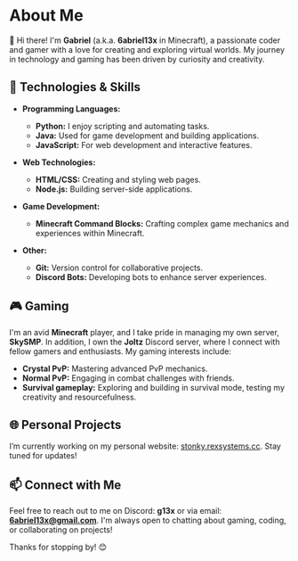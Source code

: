 # About Me

👋 Hi there! I'm **Gabriel** (a.k.a. **6abriel13x** in Minecraft), a passionate coder and gamer with a love for creating and exploring virtual worlds. My journey in technology and gaming has been driven by curiosity and creativity.

## 🔧 Technologies & Skills
- **Programming Languages:** 
  - **Python:** I enjoy scripting and automating tasks.
  - **Java:** Used for game development and building applications.
  - **JavaScript:** For web development and interactive features.
  
- **Web Technologies:** 
  - **HTML/CSS:** Creating and styling web pages.
  - **Node.js:** Building server-side applications.

- **Game Development:** 
  - **Minecraft Command Blocks:** Crafting complex game mechanics and experiences within Minecraft.

- **Other:** 
  - **Git:** Version control for collaborative projects.
  - **Discord Bots:** Developing bots to enhance server experiences.

## 🎮 Gaming
I'm an avid **Minecraft** player, and I take pride in managing my own server, **SkySMP**. In addition, I own the **Joltz** Discord server, where I connect with fellow gamers and enthusiasts. My gaming interests include:
- **Crystal PvP:** Mastering advanced PvP mechanics.
- **Normal PvP:** Engaging in combat challenges with friends.
- **Survival gameplay:** Exploring and building in survival mode, testing my creativity and resourcefulness.

## 🌐 Personal Projects
I’m currently working on my personal website: [stonky.rexsystems.cc](http://stonky.rexsystems.cc). Stay tuned for updates!

## 📫 Connect with Me
Feel free to reach out to me on Discord: **g13x** or via email: **6abriel13x@gmail.com**. I'm always open to chatting about gaming, coding, or collaborating on projects!

Thanks for stopping by! 😊
